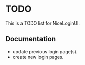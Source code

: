 # TODO

This is a TODO list for NiceLoginUI.

## Documentation

- update previous login page(s).
- create new login pages.
